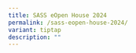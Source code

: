 ```yaml
---
title: SASS eOpen House 2024
permalink: /sass-eopen-house-2024/
variant: tiptap
description: ""
---
```

